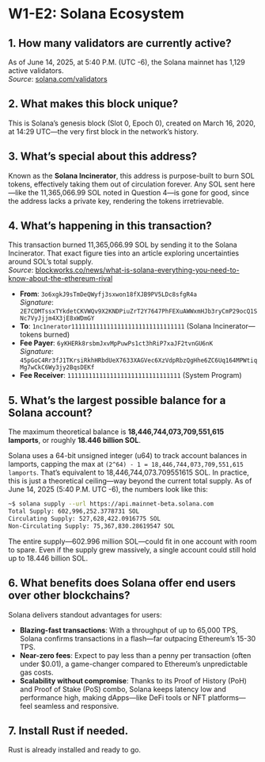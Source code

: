 # W1-E2: Solana Ecosystem

## 1. How many validators are currently active?  
As of June 14, 2025, at 5:40 P.M. (UTC -6), the Solana mainnet has 1,129 active validators.  
*Source*: [solana.com/validators](https://solana.com/validators)

## 2. What makes this block unique?  
This is Solana’s genesis block (Slot 0, Epoch 0), created on March 16, 2020, at 14:29 UTC—the very first block in the network’s history.

## 3. What’s special about this address?  
Known as the **Solana Incinerator**, this address is purpose-built to burn SOL tokens, effectively taking them out of circulation forever. Any SOL sent here—like the 11,365,066.99 SOL noted in Question 4—is gone for good, since the address lacks a private key, rendering the tokens irretrievable.

## 4. What’s happening in this transaction?  
This transaction burned 11,365,066.99 SOL by sending it to the Solana Incinerator. That exact figure ties into an article exploring uncertainties around SOL’s total supply.  
*Source*: [blockworks.co/news/what-is-solana-everything-you-need-to-know-about-the-ethereum-rival](https://blockworks.co/news/what-is-solana-everything-you-need-to-know-about-the-ethereum-rival)  
- **From**: `3o6xgkJ9sTmDeQWyfj3sxwon18fXJB9PV5LDc8sfgR4a`  
  *Signature*: `2E7CDMTssxTYkdetCKVWQv9X2KNDPiuZrT2Y7647PhFEXuAWWxmHJb3ryCmP29ocQ1SNc7VyJjjm4X3jE8xWDmGY`  
- **To**: `1nc1nerator11111111111111111111111111111111` (Solana Incinerator—tokens burned)  
- **Fee Payer**: `6yKHERk8rsbmJxvMpPuwPs1ct3hRiP7xaJF2tvnGU6nK`  
  *Signature*: `45pGoC4Rr3fJ1TKrsiRkhHRbdUeX7633XAGVec6XzVdpRbzQgHhe6ZC6Uq164MPWtiqMg7wCkC6Wy3jy2BqsDEKf`  
- **Fee Receiver**: `11111111111111111111111111111111` (System Program)

## 5. What’s the largest possible balance for a Solana account?  
The maximum theoretical balance is **18,446,744,073,709,551,615 lamports**, or roughly **18.446 billion SOL**.  

Solana uses a 64-bit unsigned integer (u64) to track account balances in lamports, capping the max at `(2^64) - 1 = 18,446,744,073,709,551,615 lamports`. That’s equivalent to 18,446,744,073.709551615 SOL. In practice, this is just a theoretical ceiling—way beyond the current total supply. As of June 14, 2025 (5:40 P.M. UTC -6), the numbers look like this:  

```bash
~$ solana supply --url https://api.mainnet-beta.solana.com  
Total Supply: 602,996,252.3778731 SOL  
Circulating Supply: 527,628,422.0916775 SOL  
Non-Circulating Supply: 75,367,830.28619547 SOL  
```

The entire supply—602.996 million SOL—could fit in one account with room to spare. Even if the supply grew massively, a single account could still hold up to 18.446 billion SOL.

## 6. What benefits does Solana offer end users over other blockchains?  
Solana delivers standout advantages for users:  
- **Blazing-fast transactions**: With a throughput of up to 65,000 TPS, Solana confirms transactions in a flash—far outpacing Ethereum’s 15-30 TPS.  
- **Near-zero fees**: Expect to pay less than a penny per transaction (often under $0.01), a game-changer compared to Ethereum’s unpredictable gas costs.  
- **Scalability without compromise**: Thanks to its Proof of History (PoH) and Proof of Stake (PoS) combo, Solana keeps latency low and performance high, making dApps—like DeFi tools or NFT platforms—feel seamless and responsive.

## 7. Install Rust if needed.  
Rust is already installed and ready to go.
